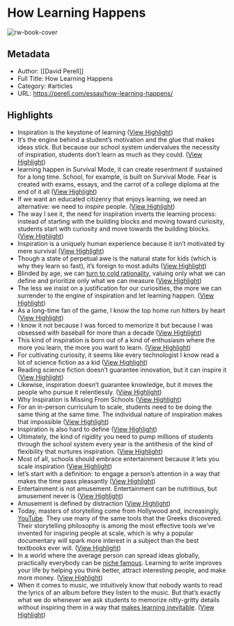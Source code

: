 # How Learning Happens

![rw-book-cover](https://i2.wp.com/perell.com/wp-content/uploads/2021/08/mche-lee-PC91Jm1DlWA-unsplash-scaled.jpg?w=2560&ssl=1)

## Metadata
- Author: [[David Perell]]
- Full Title: How Learning Happens
- Category: #articles
- URL: https://perell.com/essay/how-learning-happens/

## Highlights
- Inspiration is the keystone of learning ([View Highlight](https://read.readwise.io/read/01hdj61ypgx6wck7gzpyn4xz9c))
- It’s the engine behind a student’s motivation and the glue that makes ideas stick. But because our school system undervalues the necessity of inspiration, students don’t learn as much as they could. ([View Highlight](https://read.readwise.io/read/01hdj9kjv9wv3nyg4tsz7m55bd))
- learning happen in Survival Mode, it can create resentment if sustained for a long time.
  School, for example, is built on Survival Mode. Fear is created with exams, essays, and the carrot of a college diploma at the end of it all ([View Highlight](https://read.readwise.io/read/01hdj9pabanmar72kx6y6b21rg))
- If we want an educated citizenry that enjoys learning, we need an alternative: we need to *inspire* people. ([View Highlight](https://read.readwise.io/read/01hdj9pctegaydk4hg6hg2yptt))
- The way I see it, the need for inspiration inverts the learning process: instead of starting with the building blocks and moving toward curiosity, students start with curiosity and move towards the building blocks. ([View Highlight](https://read.readwise.io/read/01hdj9rmn0w91ratmvavezh43y))
- Inspiration is a uniquely human experience because it isn’t motivated by mere survival ([View Highlight](https://read.readwise.io/read/01hdj9zfv3j8mew3mdbme0c87q))
- Though a state of perpetual awe is the natural state for kids (which is why they learn so fast), it’s foreign to most adults ([View Highlight](https://read.readwise.io/read/01hdj9zvwbd7mk7xy3cft06sax))
- Blinded by age, we can [turn to cold rationality](https://perell.com/essay/after-minimalism/), valuing only what we can define and prioritize only what we can measure ([View Highlight](https://read.readwise.io/read/01hdja1cstkfypap50sn4wpdr3))
- The less we insist on a justification for our curiosities, the more we can surrender to the engine of inspiration and let learning happen. ([View Highlight](https://read.readwise.io/read/01hdja1psd4kc1rph7n6q4kh10))
- As a long-time fan of the game, I know the top home run hitters by heart ([View Highlight](https://read.readwise.io/read/01hdjaawkpwyty4s22jw4xm12a))
- I know it not because I was forced to memorize it but because I was obsessed with baseball for more than a decade ([View Highlight](https://read.readwise.io/read/01hdjab50p8186y15wz7g5ksr7))
- This kind of inspiration is born out of a kind of enthusiasm where the more you learn, the more you want to learn. ([View Highlight](https://read.readwise.io/read/01hdjabe53ceb4yqycx8h9vhtd))
- For cultivating curiosity, it seems like every technologist I know read a lot of science fiction as a kid ([View Highlight](https://read.readwise.io/read/01hdja9nmr8jyaxs53tr4bvcs6))
- Reading science fiction doesn’t guarantee innovation, but it can inspire it ([View Highlight](https://read.readwise.io/read/01hdjace7sawyhfcp8rg226mtx))
- Likewise, inspiration doesn’t guarantee knowledge, but it moves the people who pursue it relentlessly. ([View Highlight](https://read.readwise.io/read/01hdjad01qg7xz90sr62yt5ggg))
- Why Inspiration is Missing From Schools ([View Highlight](https://read.readwise.io/read/01hdjaen56ztr1xhbrx97a60yx))
- For an in-person curriculum to scale, students need to be doing the same thing at the same time. The individual nature of inspiration makes that impossible ([View Highlight](https://read.readwise.io/read/01hdjaf2x8d1ck6vppakfar53s))
- Inspiration is also hard to define ([View Highlight](https://read.readwise.io/read/01hdjaf9133zpfwfh4pyhnprmb))
- Ultimately, the kind of rigidity you need to pump millions of students through the school system every year is the antithesis of the kind of flexibility that nurtures inspiration. ([View Highlight](https://read.readwise.io/read/01hdjag8swq8m0ydq8sdyt35x7))
- Most of all, schools should embrace entertainment because it lets you scale inspiration ([View Highlight](https://read.readwise.io/read/01hdjahcyqyzgzezwmh98b36dt))
- let’s start with a definition: to engage a person’s attention in a way that makes the time pass pleasantly ([View Highlight](https://read.readwise.io/read/01hdjahgcegkhrtb23hf3sem0m))
- Entertainment is not amusement. Entertainment can be nutritious, but amusement never is ([View Highlight](https://read.readwise.io/read/01hdjahyjxecjgbczn250afmm9))
- Amusement is defined by distraction ([View Highlight](https://read.readwise.io/read/01hdjaj7sr6q2h9p0d05xjf5ev))
- Today, masters of storytelling come from Hollywood and, increasingly, [YouTube](https://www.youtube.com/channel/UC0a_pO439rhcyHBZq3AKdrw). They use many of the same tools that the Greeks discovered. Their storytelling philosophy is among the most effective tools we’ve invented for inspiring people at scale, which is why a popular documentary will spark more interest in a subject than the best textbooks ever will. ([View Highlight](https://read.readwise.io/read/01hdjapqmj8835zcwepn1ckxdg))
- In a world where the average person can spread ideas globally, practically everybody can be [niche famous](https://perell.com/note/the-perks-of-niche-fame/). Learning to write improves your life by helping you think better, attract interesting people, and make more money. ([View Highlight](https://read.readwise.io/read/01hdjaxfj0a8nq1nv4xjkyhyz4))
- When it comes to music, we intuitively know that nobody wants to read the lyrics of an album before they listen to the music. But that’s exactly what we do whenever we ask students to memorize nitty-gritty details without inspiring them in a way that [makes learning inevitable](https://perell.com/essay/saving-the-liberal-arts/). ([View Highlight](https://read.readwise.io/read/01hdjb09kxtt3xdeg2ck77yk79))
